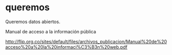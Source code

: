 # queremos

Queremos datos abiertos.


Manual de acceso a la información pública

http://flip.org.co/sites/default/files/archivos_publicacion/Manual%20de%20acceso%20a%20la%20informaci%C3%B3n%20web.pdf




